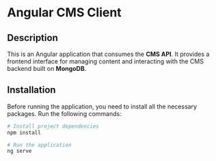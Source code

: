 # Angular CMS Client

## Description

This is an Angular application that consumes the **CMS API**. It provides a frontend interface for managing content and interacting with the CMS backend built on **MongoDB**.

## Installation

Before running the application, you need to install all the necessary packages. Run the following commands:

```bash
# Install project dependencies
npm install

# Run the application
ng serve
